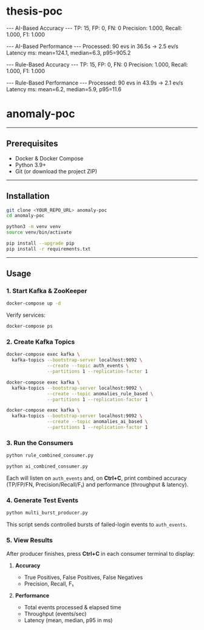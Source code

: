# thesis-poc

--- AI-Based Accuracy ---
TP: 15, FP: 0, FN: 0
Precision: 1.000, Recall: 1.000, F1: 1.000

--- AI-Based Performance ---
Processed: 90 evs in 36.5s → 2.5 ev/s
Latency ms: mean=124.1, median=6.3, p95=905.2

--- Rule-Based Accuracy ---
TP: 15, FP: 0, FN: 0
Precision: 1.000, Recall: 1.000, F1: 1.000

--- Rule-Based Performance ---
Processed: 90 evs in 43.9s → 2.1 ev/s
Latency ms: mean=6.2, median=5.9, p95=11.6

# anomaly-poc

---

## Prerequisites

* Docker & Docker Compose
* Python 3.9+
* Git (or download the project ZIP)

---

## Installation

```bash
git clone <YOUR_REPO_URL> anomaly-poc
cd anomaly-poc

python3 -m venv venv
source venv/bin/activate

pip install --upgrade pip
pip install -r requirements.txt
```

---

## Usage

### 1. Start Kafka & ZooKeeper

```bash
docker-compose up -d
```

Verify services:

```bash
docker-compose ps
```

### 2. Create Kafka Topics

```bash
docker-compose exec kafka \
  kafka-topics --bootstrap-server localhost:9092 \
               --create --topic auth_events \
               --partitions 1 --replication-factor 1

docker-compose exec kafka \
  kafka-topics --bootstrap-server localhost:9092 \
               --create --topic anomalies_rule_based \
               --partitions 1 --replication-factor 1

docker-compose exec kafka \
  kafka-topics --bootstrap-server localhost:9092 \
               --create --topic anomalies_ai_based \
               --partitions 1 --replication-factor 1
```

### 3. Run the Consumers


```bash
python rule_combined_consumer.py
```

```bash
python ai_combined_consumer.py
```

Each will listen on `auth_events` and, on **Ctrl+C**, print combined accuracy (TP/FP/FN, Precision/Recall/F₁) and performance (throughput & latency).

### 4. Generate Test Events

```bash
python multi_burst_producer.py
```

This script sends controlled bursts of failed-login events to `auth_events`.

### 5. View Results

After producer finishes, press **Ctrl+C** in each consumer terminal to display:

1. **Accuracy**

   * True Positives, False Positives, False Negatives
   * Precision, Recall, F₁

2. **Performance**

   * Total events processed & elapsed time
   * Throughput (events/sec)
   * Latency (mean, median, p95 in ms)

